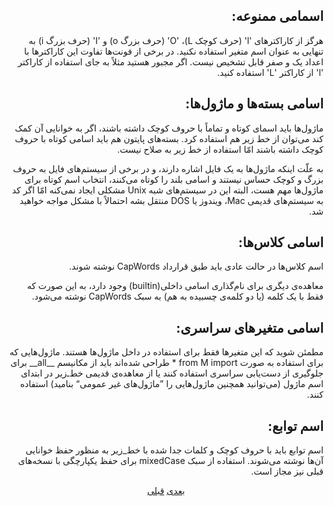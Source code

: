 <h2 align=right>‫اسمامی ممنوعه:</h2>

<p align=right>‫هرگز از کاراکتر‌های '‮l‬' (حرف کوچک L)، '‮O‬' (حرف بزرگ o) و '‮I‬' (حرف بزرگ i) به تنهایی به عنوان اسم متغیر استفاده نکنید. در برخی از فونت‌ها تفاوت این کاراکتر‌ها با اعداد یک و صفر قابل تشخیص نیست. اگر مجبور هستید مثلاً به جای استفاده از کاراکتر '‮l‬' از کاراکتر '‮L‬' استفاده کنید.</p>

<h2 align=right>‫اسامی بسته‌ها و ماژول‌ها:</h2>

<p align=right>‫ماژول‌ها باید اسمای کوتاه و تماماً با حروف کوچک داشته باشند، اگر به خوانایی آن کمک کند می‌توان از خط زیر هم استفاده کرد. بسته‌های پایتون هم باید اسامی کوتاه با حروف کوچک داشته باشند امّا استفاده از خط زیر به صلاح نیست.</p>

<p align=right>‫به علّت اینکه ماژول‌ها به یک فایل اشاره دارند، و در برخی از سیستم‌های فایل به حروف بزرگ و کوچک حساس نیستند و اسامی بلند را کوتاه می‌کنند، انتخاب اسم کوتاه برای ماژول‌ها مهم هست، البته این در سیستم‌های شبه Unix مشکلی ایجاد نمی‌کنه امّا اگر کد به سیستم‌های قدیمی Mac، ویندوز یا DOS منتقل بشه احتمالاً با مشکل مواجه خواهید شد.</p>

<h2 align=right>‫اسامی کلاس‌ها:</h2>

<p align=right>‫اسم کلاس‌ها در حالت عادی باید طبق قرارداد CapWords نوشته شوند.</p>

<p align=right>‫معاهده‌ی دیگری برای نام‌گذاری اسامی داخلی(builtin) وجود دارد، به این صورت که فقط با یک کلمه (یا دو کلمه‌ی چسبیده به هم) به سبک CapWords نوشته می‌شود.</p>

<h2 align=right>‫اسامی متغیر‌های سراسری:</h2>

<p align=right>‫مطمئن شوید که این متغیرها فقط برای استفاده در داخل ماژول‌ها هستند. ماژول‌هایی که برای استفاده به صورت from M import * طراحی شده‌اند باید از مکانیسم __all__ برای جلوگیری از دست‌یابی سراسری استفاده کنند یا از معاهده‌ی قدیمی خط‌ـ‌زیر در ابتدای اسم ماژول (می‌توانید همچنین ماژول‌هایی را ”ماژول‌های غیر عمومی“ بنامید) استفاده کنند.</p>

<h2 align=right>‫اسم توابع:</h2>

<p align=right>‫اسم توابع باید با حروف کوچک و کلمات جدا شده با خط_زیر به منظور حفظ خوانایی آن‌ها نوشته می‌شوند. استفاده از سبک mixedCase برای حفظ یکپارچگی با نسخه‌های قبلی نیز مجاز است.</p>

<p align=center><a href="https://github.com/vahit/pep8-per/blob/master/partviii.md">بعدی</a> <a href="https://github.com/vahit/pep8-per/blob/master/partvi.md">قبلی</a></p>
